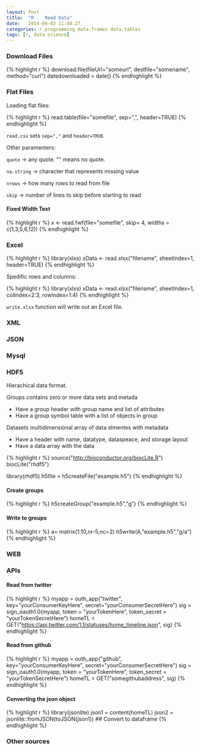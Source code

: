 ```yaml
---
layout: Post
title:  "R -  Read Data"
date:   2014-09-02 11:44:27
categories: r programming data.frames data.tables
tags: [r, data science]
---
```


### Download Files

{% highlight r %}
  download.file(fileUrl="someurl", destfile="somename", method="curl")
  datedownloaded = date()
{% endhighlight %}

### Flat Files

Loading flat files:

{% highlight r %}
    read.table(file="somefile", sep=",", header=TRUE)
{% endhighlight %}

`read.csv` sets `sep=","` and `header=TRUE`

Other paramenters:

`quote` -> any quote. "" means no quote.

`na.string` -> character that represents missing value

`nrows` -> how many rows to read from file

`skip` -> number of lines to skip before starting to read

#### Fixed Width Text

{% highlight r %}
x <- read.fwf(file="somefile", skip= 4, widths = c(1,3,5,6,12))
{% endhighlight %}

### Excel

{% highlight r %}
library(xlxs)
xData <- read.xlsx("filename", sheetIndex=1, header=TRUE)
{% endhighlight %}

Spedific rows and columns:

{% highlight r %}
library(xlxs)
xData <- read.xlsx("filename", sheetIndex=1, colIndex=2:3, rowIndex=1:4)
{% endhighlight %}

`write.xlsx` function will write out an Excel file.

### XML

### JSON

### Mysql

### HDF5

Hierachical data format.

Groups contains zero or more data sets and metada
- Have a group header with group name and list of attributes
- Have a group symbol table with a list of objects in group

Datasets multidimensional array of data elmentes with metadata
- Have a header with name, datatype, dataspeace, and storage layout
- Have a data array with the data

{% highlight r %}
source("http://bioconductor.org/biocLite.R")
biocLite("rhdf5")

library(rhdf5)
h5file = h5createFile("example.h5")
{% endhighlight %}

#### Create groups

{% highlight r %}
h5createGroup("example.h5","g")
{% endhighlight %}

#### Write to groups

{% highlight r %}
a= matrix(1:10,nr-5,nc=2)
h5write(A,"example.h5","g/a")
{% endhighlight %}

### WEB

### APIs

#### Read from twitter

{% highlight r %}
myapp = outh_app("twitter", key="yourConsumerKeyHere",
        secret="yourConsumerSecretHere")
sig = sign_oauth1.0(myapp, token = "yourTokenHere", 
      token_secret = "yourTokenSecretHere")
homeTL = GET("https://api.twitter.com/1.1/statuses/home_timeline.json", sig)
{% endhighlight %}

#### Read from github

{% highlight r %}
myapp = outh_app("github", key="yourConsumerKeyHere", 
    secret="yourConsumerSecretHere")
sig = sign_oauth1.0(myapp, token = "yourTokenHere", 
    token_secret = "yourTokenSecretHere")
homeTL = GET("somegithubaddress", sig)
{% endhighlight %}

#### Converting the json object

{% highlight r %}
library(jsonlite)
json1 = content(homeTL)
json2 = jsonlite::fromJSON(toJSON(json1)) ## Convert to dataframe
{% endhighlight %}


### Other sources




